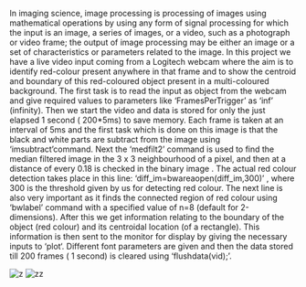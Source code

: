 In imaging science, image processing is processing of images using mathematical operations by using
any form of signal processing for which the input is an image, a series of images, or a video, such as a
photograph or video frame; the output of image processing may be either an image or a set of
characteristics or parameters related to the image. In this project we have a live video input coming
from a Logitech webcam where the aim is to identify red-colour present anywhere in that frame and
to show the centroid and boundary of this red-coloured object present in a multi-coloured
background.
The first task is to read the input as object from the webcam and give required values to parameters
like ‘FramesPerTrigger’ as ‘inf’ (infinity). Then we start the video and data is stored for only the just
elapsed 1 second ( 200*5ms) to save memory. Each frame is taken at an interval of 5ms and the first
task which is done on this image is that the black and white parts are subtract from the image using
‘imsubtract’command. Next the ‘medfilt2’ command is used to find the median filtered image in the
3 x 3 neighbourhood of a pixel, and then at a distance of every 0.18 is checked in the binary image .
The actual red colour detection takes place in this line:
‘diff_im=bwareaopen(diff_im,300)’ , where 300 is the threshold given by us for detecting red colour.
The next line is also very important as it finds the connected region of red colour using ‘bwlabel’
command with a specified value of n=8 (default for 2-dimensions).
After this we get information relating to the boundary of the object (red colour) and its centroidal
location (of a rectangle). This information is then sent to the monitor for display by giving the
necessary inputs to ‘plot‘. Different font parameters are given and then the data stored till 200
frames ( 1 second) is cleared using ‘flushdata(vid);’.
  
![z](https://user-images.githubusercontent.com/84719685/176025935-85af188f-f685-4f37-b857-8e68ab38b81f.jpg)
![zz](https://user-images.githubusercontent.com/84719685/176025940-aed5cdab-cd21-4d9f-86ea-acc60041ca1e.jpg)
